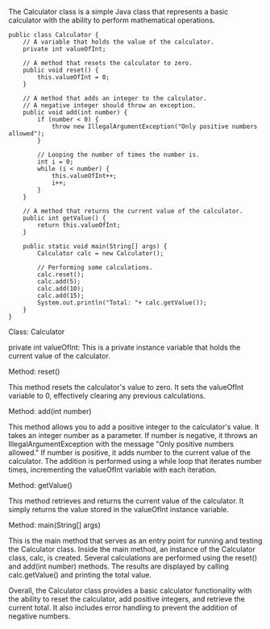 The Calculator class is a simple Java class that represents a basic calculator with the ability to perform mathematical operations.

``` 
public class Calculator {
    // A variable that holds the value of the calculator.
    private int valueOfInt;

    // A method that resets the calculator to zero.
    public void reset() {
        this.valueOfInt = 0;
    }

    // A method that adds an integer to the calculator.
    // A negative integer should throw an exception.
    public void add(int number) {
        if (number < 0) {
            throw new IllegalArgumentException("Only positive numbers allowed");
        }

        // Looping the number of times the number is.
        int i = 0;
        while (i < number) {
            this.valueOfInt++;
            i++;
        }
    }

    // A method that returns the current value of the calculator.
    public int getValue() {
        return this.valueOfInt;
    }

    public static void main(String[] args) {
        Calculator calc = new Calculator();

        // Performing some calculations.
        calc.reset();
        calc.add(5);
        calc.add(10);
        calc.add(15);
        System.out.println("Total: "+ calc.getValue());
    }
}
```

Class: Calculator

private int valueOfInt: This is a private instance variable that holds the current value of the calculator.

Method: reset()

This method resets the calculator's value to zero.
It sets the valueOfInt variable to 0, effectively clearing any previous calculations.

Method: add(int number)

This method allows you to add a positive integer to the calculator's value.
It takes an integer number as a parameter.
If number is negative, it throws an IllegalArgumentException with the message "Only positive numbers allowed."
If number is positive, it adds number to the current value of the calculator.
The addition is performed using a while loop that iterates number times, incrementing the valueOfInt variable with each iteration.

Method: getValue()

This method retrieves and returns the current value of the calculator.
It simply returns the value stored in the valueOfInt instance variable.

Method: main(String[] args)

This is the main method that serves as an entry point for running and testing the Calculator class.
Inside the main method, an instance of the Calculator class, calc, is created.
Several calculations are performed using the reset() and add(int number) methods.
The results are displayed by calling calc.getValue() and printing the total value.

Overall, the Calculator class provides a basic calculator functionality with the ability to reset the calculator, 
add positive integers, and retrieve the current total. It also includes error handling to prevent the addition of negative numbers.

